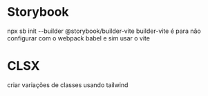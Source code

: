# Storybook

npx sb init --builder @storybook/builder-vite
builder-vite é para não configurar com o webpack babel e sim usar o vite

# CLSX

criar variações de classes usando tailwind